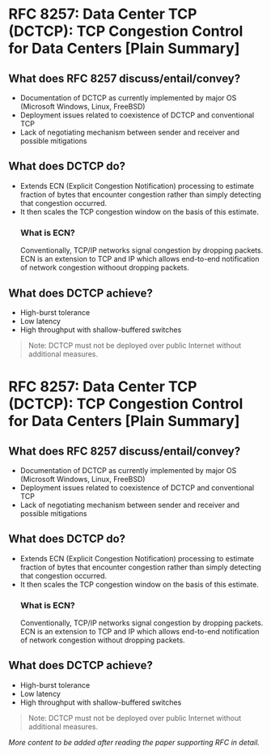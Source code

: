 # RFC 8257: Data Center TCP (DCTCP): TCP Congestion Control for Data Centers [Plain Summary]

## What does RFC 8257 discuss/entail/convey?
* Documentation of DCTCP as currently implemented by major OS (Microsoft Windows, Linux, FreeBSD)
* Deployment issues related to coexistence of DCTCP and conventional TCP
* Lack of negotiating mechanism between sender and receiver and possible mitigations

## What does DCTCP do?
* Extends ECN (Explicit Congestion Notification) processing to estimate fraction of bytes that encounter congestion rather than simply detecting that congestion occurred.
* It then scales the TCP congestion window on the basis of this estimate.
    ### What is ECN?
    Conventionally, TCP/IP networks signal congestion by dropping packets. ECN is an extension to TCP and IP which allows end-to-end notification of network congestion withoout dropping packets.


## What does DCTCP achieve?
* High-burst tolerance
* Low latency
* High throughput with shallow-buffered switches

> Note: DCTCP must not be deployed over public Internet without additional measures.

# RFC 8257: Data Center TCP (DCTCP): TCP Congestion Control for Data Centers [Plain Summary]

## What does RFC 8257 discuss/entail/convey?
* Documentation of DCTCP as currently implemented by major OS (Microsoft Windows, Linux, FreeBSD)
* Deployment issues related to coexistence of DCTCP and conventional TCP
* Lack of negotiating mechanism between sender and receiver and possible mitigations

## What does DCTCP do?
* Extends ECN (Explicit Congestion Notification) processing to estimate fraction of bytes that encounter congestion rather than simply detecting that congestion occurred.
* It then scales the TCP congestion window on the basis of this estimate.
    ### What is ECN?
    Conventionally, TCP/IP networks signal congestion by dropping packets. ECN is an extension to TCP and IP which allows end-to-end notification of network congestion without dropping packets.


## What does DCTCP achieve?
* High-burst tolerance
* Low latency
* High throughput with shallow-buffered switches

> Note: DCTCP must not be deployed over public Internet without additional measures.

_More content to be added after reading the paper supporting RFC in detail._











